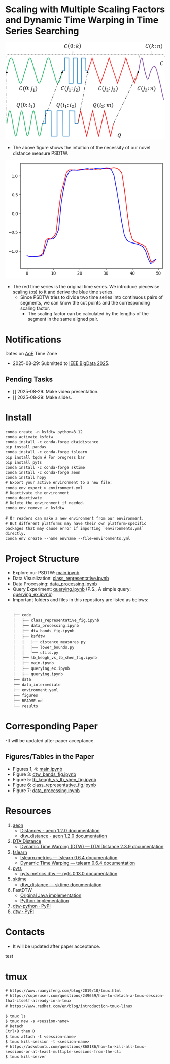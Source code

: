 # Scaling with Multiple Scaling Factors and Dynamic Time Warping in Time Series Searching

![PSDTW intution](figures/psdtw-intuition.pptx.svg)
- The above figure shows the intuition of the necessity of our novel distance measure PSDTW.

![PSDTW example](figures/psdtw-ex.png)
- The red time series is the original time series. We introduce piecewise scaling (ps) to it and derive the blue time series.
  - Since PSDTW tries to divide two time series into continuous pairs of segments, we can know the cut points and the corresponding scaling factor.
    -  The scaling factor can be calculated by the lengths of the segment in the same aligned pair.
      
# Notifications
Dates on [AoE](https://www.timeanddate.com/time/zones/aoe) Time Zone
- 2025-08-29: Submitted to [IEEE BigData 2025](https://conferences.cis.um.edu.mo/ieeebigdata2025/).

## Pending Tasks
- [] 2025-08-29: Make video presentation.
- [] 2025-08-29: Make slides.

# Install
```
conda create -n ksfdtw python=3.12
conda activate ksfdtw
conda install -c conda-forge dtaidistance
pip install pandas
conda install -c conda-forge tslearn
pip install tqdm # For progress bar
pip install pyts
conda install -c conda-forge sktime  
conda install -c conda-forge aeon
conda install h5py
# Export your active environment to a new file:
conda env export > environment.yml
# Deactivate the environment
conda deactivate
# Delete the environment if needed.
conda env remove -n ksfdtw

# Or readers can make a new environment from our environment. 
# But different platforms may have their own platform-specific packages that may cause error if importing `environments.yml` directly.
conda env create --name envname --file=environments.yml
```


# Project Structure
- Explore our PSDTW: [main.ipynb](https://github.com/cyuab/k-scaling-factor-dtw/blob/main/code/main.ipynb)
- Data Visualization: [class_representative.ipynb](https://github.com/cyuab/k-scaling-factor-dtw/blob/main/code/class_representative_fig.ipynb)
- Data Processing: [data_processing.ipynb](https://github.com/cyuab/k-scaling-factor-dtw/blob/main/code/data_processing.ipynb)
- Query Experiment: [querying.ipynb](https://github.com/cyuab/k-scaling-factor-dtw/blob/main/code/querying.ipynb) (P.S., A simple query: [querying_ex.ipynb](https://github.com/cyuab/k-scaling-factor-dtw/blob/main/code/querying_ex.ipynb))
- Important folders and files in this repository are listed as belows:
  ```bash
  .
  ├── code
  │   ├── class_representative_fig.ipynb
  │   ├── data_processing.ipynb
  │   ├── dtw_bands_fig.ipynb
  │   ├── ksfdtw
  │   │   ├── distance_measures.py
  │   │   ├── lower_bounds.py
  │   │   └── utils.py
  │   ├── lb_keogh_vs_lb_shen_fig.ipynb
  │   ├── main.ipynb
  │   ├── querying_ex.ipynb
  │   ├── querying.ipynb
  ├── data
  ├── data_intermediate
  ├── environment.yaml
  ├── figures
  ├── README.md
  └── results
  ```

# Corresponding Paper
-It will be updated after paper acceptance.

## Figures/Tables in the Paper
- Figures 1, 4: [main.ipynb](https://github.com/cyuab/k-scaling-factor-dtw/blob/main/code/main.ipynb)
- Figure 3: [dtw_bands_fig.ipynb](https://github.com/cyuab/k-scaling-factor-dtw/blob/main/code/dtw_bands_fig.ipynb)
- Figure 5: [lb_keogh_vs_lb_shen_fig.ipynb](https://github.com/cyuab/k-scaling-factor-dtw/blob/main/code/lb_keogh_vs_lb_shen_fig.ipynb)
- Figure 6: [class_representative_fig.ipynb](https://github.com/cyuab/k-scaling-factor-dtw/blob/main/code/class_representative_fig.ipynb)
- Figure 7: [data_processing.ipynb](https://github.com/cyuab/k-scaling-factor-dtw/blob/main/code/data_processing.ipynb)


# Resources
1. [aeon](https://www.aeon-toolkit.org/en/stable/index.html)
    - [Distances - aeon 1.2.0 documentation](https://www.aeon-toolkit.org/en/stable/api_reference/distances.html)
    - [dtw_distance - aeon 1.2.0 documentation](https://www.aeon-toolkit.org/en/stable/api_reference/auto_generated/aeon.distances.dtw_distance.html)
1. [DTAIDistance](https://dtaidistance.readthedocs.io/en/latest/index.html)
    - [Dynamic Time Warping (DTW) — DTAIDistance 2.3.9 documentation](https://dtaidistance.readthedocs.io/en/latest/usage/dtw.html)
1. [tslearn](https://tslearn.readthedocs.io/en/stable/index.html)
    - [tslearn.metrics — tslearn 0.6.4 documentation](https://tslearn.readthedocs.io/en/stable/gen_modules/tslearn.metrics.html#module-tslearn.metrics)
    - [Dynamic Time Warping — tslearn 0.6.4 documentation](https://tslearn.readthedocs.io/en/stable/user_guide/dtw.html)
1. [pyts](https://pyts.readthedocs.io/en/stable/index.html)
    - [pyts.metrics.dtw — pyts 0.13.0 documentation](https://pyts.readthedocs.io/en/stable/generated/pyts.metrics.dtw.html)
1. [sktime](https://www.sktime.net/en/stable/)
    - [dtw_distance — sktime documentation](https://www.sktime.net/en/stable/api_reference/auto_generated/sktime.distances.dtw_distance.html)
1. FastDTW
    - [Original Java implementation](https://github.com/rmaestre/FastDTW)
    - [Python implementation](https://github.com/slaypni/fastdtw)
1. [dtw-python · PyPI](https://pypi.org/project/dtw-python/)
1. [dtw · PyPI](https://pypi.org/project/dtw/)
    
# Contacts
- It will be updated after paper acceptance.

test


# tmux
```
# https://www.ruanyifeng.com/blog/2019/10/tmux.html
# https://superuser.com/questions/249659/how-to-detach-a-tmux-session-that-itself-already-in-a-tmux
# https://www.redhat.com/en/blog/introduction-tmux-linux

$ tmux ls
$ tmux new -s <session-name>
# Detach
Ctrl+B then D
$ tmux attach -t <session-name>
$ tmux kill-session -t <session-name>
# https://askubuntu.com/questions/868186/how-to-kill-all-tmux-sessions-or-at-least-multiple-sessions-from-the-cli
$ tmux kill-server
```


